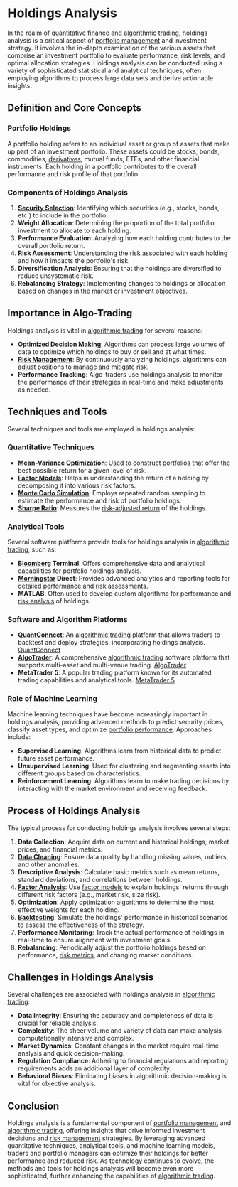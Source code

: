 # Holdings Analysis

In the realm of [quantitative finance](../q/quantitative_finance.md) and [algorithmic trading](../a/algorithmic_trading.md), holdings analysis is a critical aspect of [portfolio management](../p/portfolio_management.md) and investment strategy. It involves the in-depth examination of the various assets that comprise an investment portfolio to evaluate performance, risk levels, and optimal allocation strategies. Holdings analysis can be conducted using a variety of sophisticated statistical and analytical techniques, often employing algorithms to process large data sets and derive actionable insights.

## Definition and Core Concepts

### Portfolio Holdings
A portfolio holding refers to an individual asset or group of assets that make up part of an investment portfolio. These assets could be stocks, bonds, commodities, [derivatives](../d/derivatives.md), mutual funds, ETFs, and other financial instruments. Each holding in a portfolio contributes to the overall performance and risk profile of that portfolio.

### Components of Holdings Analysis

1. **[Security Selection](../s/security_selection.md)**: Identifying which securities (e.g., stocks, bonds, etc.) to include in the portfolio.
2. **Weight Allocation**: Determining the proportion of the total portfolio investment to allocate to each holding.
3. **Performance Evaluation**: Analyzing how each holding contributes to the overall portfolio return.
4. **Risk Assessment**: Understanding the risk associated with each holding and how it impacts the portfolio's risk.
5. **Diversification Analysis**: Ensuring that the holdings are diversified to reduce unsystematic risk.
6. **Rebalancing Strategy**: Implementing changes to holdings or allocation based on changes in the market or investment objectives.

## Importance in Algo-Trading

Holdings analysis is vital in [algorithmic trading](../a/algorithmic_trading.md) for several reasons:

- **Optimized Decision Making**: Algorithms can process large volumes of data to optimize which holdings to buy or sell and at what times.
- **[Risk Management](../r/risk_management.md)**: By continuously analyzing holdings, algorithms can adjust positions to manage and mitigate risk.
- **Performance Tracking**: Algo-traders use holdings analysis to monitor the performance of their strategies in real-time and make adjustments as needed.

## Techniques and Tools

Several techniques and tools are employed in holdings analysis:

### Quantitative Techniques

- **[Mean-Variance Optimization](../m/mean-variance_optimization.md)**: Used to construct portfolios that offer the best possible return for a given level of risk.
- **[Factor Models](../f/factor_models.md)**: Helps in understanding the return of a holding by decomposing it into various risk factors.
- **[Monte Carlo Simulation](../m/monte_carlo_simulation.md)**: Employs repeated random sampling to estimate the performance and risk of portfolio holdings.
- **[Sharpe Ratio](../s/sharpe_ratio.md)**: Measures the [risk-adjusted return](../r/risk-adjusted_return.md) of the holdings.

### Analytical Tools

Several software platforms provide tools for holdings analysis in [algorithmic trading](../a/algorithmic_trading.md), such as:

- **[Bloomberg](../b/bloomberg.md) Terminal**: Offers comprehensive data and analytical capabilities for portfolio holdings analysis.
- **[Morningstar](../m/morningstar.md) Direct**: Provides advanced analytics and reporting tools for detailed performance and risk assessments.
- **MATLAB**: Often used to develop custom algorithms for performance and [risk analysis](../r/risk_analysis.md) of holdings.

### Software and Algorithm Platforms

- **[QuantConnect](../q/quantconnect.md)**: An [algorithmic trading](../a/algorithmic_trading.md) platform that allows traders to backtest and deploy strategies, incorporating holdings analysis.
   [QuantConnect](https://www.quantconnect.com/)
- **[AlgoTrader](../a/algotrader.md)**: A comprehensive [algorithmic trading](../a/algorithmic_trading.md) software platform that supports multi-asset and multi-venue trading.
   [AlgoTrader](https://www.algotrader.com/)
- **MetaTrader 5**: A popular trading platform known for its automated trading capabilities and analytical tools.
   [MetaTrader 5](https://www.metatrader5.com/)

### Role of Machine Learning

Machine learning techniques have become increasingly important in holdings analysis, providing advanced methods to predict security prices, classify asset types, and optimize [portfolio performance](../p/portfolio_performance.md). Approaches include:

- **Supervised Learning**: Algorithms learn from historical data to predict future asset performance.
- **Unsupervised Learning**: Used for clustering and segmenting assets into different groups based on characteristics.
- **Reinforcement Learning**: Algorithms learn to make trading decisions by interacting with the market environment and receiving feedback.

## Process of Holdings Analysis

The typical process for conducting holdings analysis involves several steps:

1. **Data Collection**: Acquire data on current and historical holdings, market prices, and financial metrics.
2. **[Data Cleaning](../d/data_cleaning.md)**: Ensure data quality by handling missing values, outliers, and other anomalies.
3. **Descriptive Analysis**: Calculate basic metrics such as mean returns, standard deviations, and correlations between holdings.
4. **[Factor Analysis](../f/factor_analysis.md)**: Use [factor models](../f/factor_models.md) to explain holdings' returns through different risk factors (e.g., market risk, size risk).
5. **Optimization**: Apply optimization algorithms to determine the most effective weights for each holding.
6. **[Backtesting](../b/backtesting.md)**: Simulate the holdings' performance in historical scenarios to assess the effectiveness of the strategy.
7. **Performance Monitoring**: Track the actual performance of holdings in real-time to ensure alignment with investment goals.
8. **Rebalancing**: Periodically adjust the portfolio holdings based on performance, [risk metrics](../r/risk_metrics.md), and changing market conditions.

## Challenges in Holdings Analysis

Several challenges are associated with holdings analysis in [algorithmic trading](../a/algorithmic_trading.md):

- **Data Integrity**: Ensuring the accuracy and completeness of data is crucial for reliable analysis.
- **Complexity**: The sheer volume and variety of data can make analysis computationally intensive and complex.
- **Market Dynamics**: Constant changes in the market require real-time analysis and quick decision-making.
- **Regulation Compliance**: Adhering to financial regulations and reporting requirements adds an additional layer of complexity.
- **Behavioral Biases**: Eliminating biases in algorithmic decision-making is vital for objective analysis.

## Conclusion

Holdings analysis is a fundamental component of [portfolio management](../p/portfolio_management.md) and [algorithmic trading](../a/algorithmic_trading.md), offering insights that drive informed investment decisions and [risk management](../r/risk_management.md) strategies. By leveraging advanced quantitative techniques, analytical tools, and machine learning models, traders and portfolio managers can optimize their holdings for better performance and reduced risk. As technology continues to evolve, the methods and tools for holdings analysis will become even more sophisticated, further enhancing the capabilities of [algorithmic trading](../a/algorithmic_trading.md).